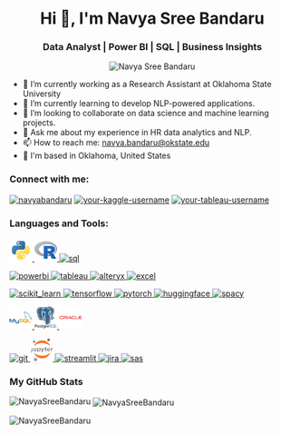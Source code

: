 <h1 align="center">Hi 👋, I'm Navya Sree Bandaru</h1>
<h3 align="center">Data Analyst | Power BI | SQL | Business Insights</h3>

<p align="center">
  <img src="https://komarev.com/ghpvc/?username=NavyaSreeBandaru&label=Profile%20views&color=0e75b6&style=flat" alt="Navya Sree Bandaru" />
</p>

- 🔭 I’m currently working as a Research Assistant at Oklahoma State University
- 🌱 I’m currently learning to develop NLP-powered applications.
- 👯 I’m looking to collaborate on data science and machine learning projects.
- 💬 Ask me about my experience in HR data analytics and NLP.
- 📫 How to reach me: navya.bandaru@okstate.edu
- 📍 I'm based in Oklahoma, United States

<h3 align="left">Connect with me:</h3>
<p align="left">
<a href="https://www.linkedin.com/in/navyabandaru/" target="blank"><img align="center" src="https://raw.githubusercontent.com/rahuldkjain/github-profile-readme-generator/master/public/icons/social/linkedin.svg" alt="navyabandaru" height="30" width="40" /></a>
<a href="https://www.kaggle.com/your-kaggle-username" target="blank"><img align="center" src="https://raw.githubusercontent.com/rahuldkjain/github-profile-readme-generator/master/public/icons/social/kaggle.svg" alt="your-kaggle-username" height="30" width="40" /></a>
<a href="https://public.tableau.com/profile/your-tableau-username" target="blank"><img align="center" src="https://raw.githubusercontent.com/rahuldkjain/github-profile-readme-generator/master/public/icons/social/tableau.svg" alt="your-tableau-username" height="30" width="40" /></a>
</p>

<h3 align="left">Languages and Tools:</h3>
<p align="left">
  <a href="https://www.python.org" target="_blank" rel="noreferrer"> <img src="https://raw.githubusercontent.com/devicons/devicon/master/icons/python/python-original.svg" alt="python" width="40" height="40"/> </a> 
  <a href="https://www.r-project.org/" target="_blank" rel="noreferrer"> <img src="https://raw.githubusercontent.com/devicons/devicon/master/icons/r/r-original.svg" alt="r" width="40" height="40"/> </a> 
  <a href="https://www.w3schools.com/sql/" target="_blank" rel="noreferrer"> <img src="https://www.vectorlogo.zone/logos/postgresql/postgresql-icon.svg" alt="sql" width="40" height="40"/> </a>
  
  <a href="https://powerbi.microsoft.com/" target="_blank" rel="noreferrer"> <img src="https://www.vectorlogo.zone/logos/microsoft_powerbi/microsoft_powerbi-icon.svg" alt="powerbi" width="40" height="40"/> </a>
  <a href="https://www.tableau.com/" target="_blank" rel="noreferrer"> <img src="https://www.vectorlogo.zone/logos/tableau/tableau-icon.svg" alt="tableau" width="40" height="40"/> </a>
  <a href="https://www.alteryx.com/" target="_blank" rel="noreferrer"> <img src="https://www.vectorlogo.zone/logos/alteryx/alteryx-icon.svg" alt="alteryx" width="40" height="40"/> </a>
  <a href="https://www.microsoft.com/en-us/microsoft-365/excel" target="_blank" rel="noreferrer"> <img src="https://www.vectorlogo.zone/logos/microsoft_excel/microsoft_excel-icon.svg" alt="excel" width="40" height="40"/> </a>

  <a href="https://scikit-learn.org/" target="_blank" rel="noreferrer"> <img src="https://upload.wikimedia.org/wikipedia/commons/0/05/Scikit_learn_logo_simple.svg" alt="scikit_learn" width="40" height="40"/> </a> 
  <a href="https://www.tensorflow.org" target="_blank" rel="noreferrer"> <img src="https://www.vectorlogo.zone/logos/tensorflow/tensorflow-icon.svg" alt="tensorflow" width="40" height="40"/> </a> 
  <a href="https://pytorch.org/" target="_blank" rel="noreferrer"> <img src="https://www.vectorlogo.zone/logos/pytorch/pytorch-icon.svg" alt="pytorch" width="40" height="40"/> </a>
  <a href="https://huggingface.co/" target="_blank" rel="noreferrer"> <img src="https://www.vectorlogo.zone/logos/huggingface/huggingface-icon.svg" alt="huggingface" width="40" height="40"/> </a>
  <a href="https://spacy.io/" target="_blank" rel="noreferrer"> <img src="https://www.vectorlogo.zone/logos/spacyio/spacyio-icon.svg" alt="spacy" width="40" height="40"/> </a>
  
  <a href="https://www.mysql.com/" target="_blank" rel="noreferrer"> <img src="https://raw.githubusercontent.com/devicons/devicon/master/icons/mysql/mysql-original-wordmark.svg" alt="mysql" width="40" height="40"/> </a> 
  <a href="https://www.postgresql.org" target="_blank" rel="noreferrer"> <img src="https://raw.githubusercontent.com/devicons/devicon/master/icons/postgresql/postgresql-original-wordmark.svg" alt="postgresql" width="40" height="40"/> </a> 
  <a href="https://www.oracle.com/" target="_blank" rel="noreferrer"> <img src="https://raw.githubusercontent.com/devicons/devicon/master/icons/oracle/oracle-original.svg" alt="oracle" width="40" height="40"/> </a>
  
  <a href="https://git-scm.com/" target="_blank" rel="noreferrer"> <img src="https://www.vectorlogo.zone/logos/git-scm/git-scm-icon.svg" alt="git" width="40" height="40"/> </a> 
  <a href="https://jupyter.org/" target="_blank" rel="noreferrer"> <img src="https://raw.githubusercontent.com/devicons/devicon/master/icons/jupyter/jupyter-original-wordmark.svg" alt="jupyter" width="40" height="40"/> </a>
  <a href="https://streamlit.io/" target="_blank" rel="noreferrer"> <img src="https://www.vectorlogo.zone/logos/streamlit/streamlit-icon.svg" alt="streamlit" width="40" height="40"/> </a>
  <a href="https://www.atlassian.com/software/jira" target="_blank" rel="noreferrer"> <img src="https://www.vectorlogo.zone/logos/jira/jira-icon.svg" alt="jira" width="40" height="40"/> </a>
  <a href="https://www.sas.com/en_us/software/stat.html" target="_blank" rel="noreferrer"> <img src="https://www.vectorlogo.zone/logos/sascom/sascom-icon.svg" alt="sas" width="40" height="40"/> </a>
</p>

<h3 align="left">My GitHub Stats</h3>
<p><img align="left" src="https://github-readme-stats.vercel.app/api/top-langs?username=NavyaSreeBandaru&show_icons=true&locale=en&layout=compact" alt="NavyaSreeBandaru" /></p>
<p>&nbsp;<img align="center" src="https://github-readme-stats.vercel.app/api?username=NavyaSreeBandaru&show_icons=true&locale=en" alt="NavyaSreeBandaru" /></p>
<p><img align="center" src="https://github-readme-streak-stats.herokuapp.com/?user=NavyaSreeBandaru&" alt="NavyaSreeBandaru" /></p>
